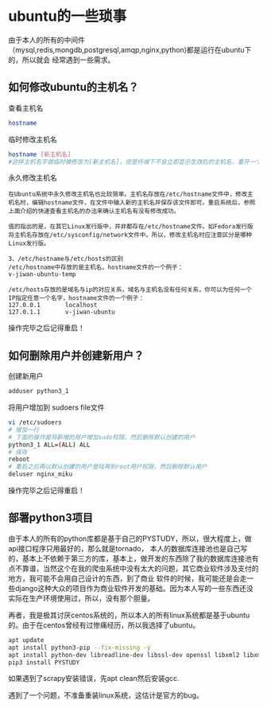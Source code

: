 # ubuntu的一些琐事
由于本人的所有的中间件（mysql,redis,mongdb,postgresql,amqp,nginx,python)都是运行在ubuntu下的，所以就会
经常遇到一些需求。

## 如何修改ubuntu的主机名？
查看主机名
```bash
hostname
```
临时修改主机名
```bash
hostname [新主机名]
#这样主机名字就临时被修改为[新主机名]，但是终端下不会立即显示生效后的主机名，重开一个终端窗口(通过ssh连接的终端需要重新连接才可以);
```
永久修改主机名

	在Ubuntu系统中永久修改主机名也比较简单。主机名存放在/etc/hostname文件中，修改主机名时，编辑hostname文件，在文件中输入新的主机名并保存该文件即可。重启系统后，参照上面介绍的快速查看主机名的办法来确认主机名有没有修改成功。

	值的指出的是，在其它Linux发行版中，并非都存在/etc/hostname文件。如Fedora发行版将主机名存放在/etc/sysconfig/network文件中。所以，修改主机名时应注意区分是哪种Linux发行版。

	3、/etc/hostname与/etc/hosts的区别
	/etc/hostname中存放的是主机名，hostname文件的一个例子：
	v-jiwan-ubuntu-temp

	/etc/hosts存放的是域名与ip的对应关系，域名与主机名没有任何关系，你可以为任何一个IP指定任意一个名字，hostname文件的一个例子：
	127.0.0.1       localhost
	127.0.1.1       v-jiwan-ubuntu

操作完毕之后记得重启！

## 如何删除用户并创建新用户？
创建新用户
```bash
adduser python3_1
```
将用户增加到 sudoers file文件
```bash
vi /etc/sudoers
# 增加一行
# 下面的操作是将新增的用户增加sudo权限，然后删除默认创建的用户
python3_1 ALL=(ALL) ALL
# 保存
reboot
# 重启之后再以默认创建的用户登陆再到root用户权限，然后删除默认用户
deluser nginx_miku
```
操作完毕之后记得重启！

## 部署python3项目
由于本人的所有的python库都是基于自己的PYSTUDY，所以，很大程度上，做api接口程序只用最好的，那么就是tornado，
本人的数据库连接池也是自己写的，基本上不依赖于第三方的库，基本上，做开发的东西除了我的数据库连接池有点不靠谱，当然这个在我的爬虫系统中没有太大的问题，其它商业软件涉及支付的地方，我可能不会用自己设计的东西，到了商业
软件的时候，我可能还是会走一些django这种大众的项目作为商业软件开发的基础。因为本人写的一些东西还没实际在生产环境使用过，所以，没有那个胆量。

再者，我是极其讨厌centos系统的，所以本人的所有linux系统都是基于ubuntu的。由于在centos曾经有过惨痛经历，所以我选择了ubuntu。
```bash
apt update
apt install python3-pip --fix-missing -y
apt install python-dev libreadline-dev libssl-dev openssl libxml2 libxml2-dev -y
pip3 install PYSTUDY
```
如果遇到了scrapy安装错误，先apt clean然后安装gcc.

遇到了一个问题，不准备重装linux系统，这估计是官方的bug。
